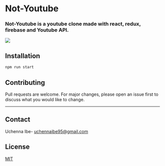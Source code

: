 # Not-Youtube

### Not-Youtube is a youtube clone made with react, redux, firebase and Youtube API.


![](https://i.ytimg.com/vi/Mos5QJAje28/hq720.jpg?sqp=-oaymwEcCNAFEJQDSFXyq4qpAw4IARUAAIhCGAFwAcABBg==&rs=AOn4CLCFbVeOdpHjPmjEkLBCOpvPJC5eMg)

## Installation

```bash
npm run start
```

<!-- ## The project is deployed on Firebase : -->
<!-- [Not-utube](https://not-yt.web.app/) -->

<!-- ## Project tutorial on YouTube :  -->
  <!-- [Tutorial of YouTube Clone](https://youtu.be/Mos5QJAje28) -->


## Contributing
Pull requests are welcome. For major changes, please open an issue first to discuss what you would like to change.

---
## Contact

Uchenna Ibe- [uchennaibe95@gmail.com](mailto:uchennaibe95@gmail.com)

<!-- Youtube Channel: [https://www.youtube.com/c/BackbenchCoder](https://www.youtube.com/c/BackbenchCoder) -->


## License
[MIT](https://choosealicense.com/licenses/mit/)
